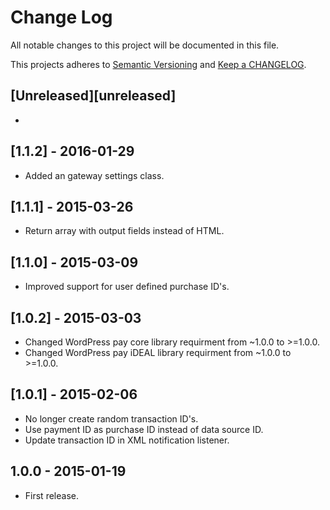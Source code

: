 #  Change Log

All notable changes to this project will be documented in this file.

This projects adheres to [Semantic Versioning](http://semver.org/) and [Keep a CHANGELOG](http://keepachangelog.com/).

## [Unreleased][unreleased]
- 

## [1.1.2] - 2016-01-29
- Added an gateway settings class.

## [1.1.1] - 2015-03-26
- Return array with output fields instead of HTML.

## [1.1.0] - 2015-03-09
- Improved support for user defined purchase ID's.

## [1.0.2] - 2015-03-03
- Changed WordPress pay core library requirment from ~1.0.0 to >=1.0.0.
- Changed WordPress pay iDEAL library requirment from ~1.0.0 to >=1.0.0.

## [1.0.1] - 2015-02-06
- No longer create random transaction ID's.
- Use payment ID as purchase ID instead of data source ID.
- Update transaction ID in XML notification listener.

## 1.0.0 - 2015-01-19
- First release.

